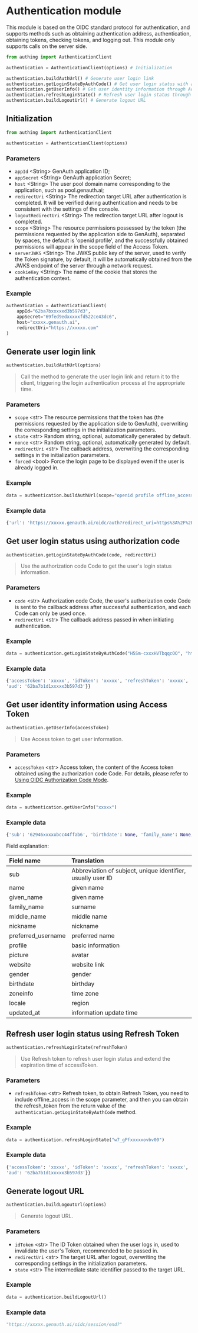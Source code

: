 # Authentication module

This module is based on the OIDC standard protocol for authentication, and supports methods such as obtaining authentication address, authentication, obtaining tokens, checking tokens, and logging out. This module only supports calls on the server side.

```python
from authing import AuthenticationClient

authentication = AuthenticationClient(options) # Initialization

authentication.buildAuthUrl() # Generate user login link
authentication.getLoginStateByAuthCode() # Get user login status with authorization code
authentication.getUserInfo() # Get user identity information through Access Token
authentication.refreshLoginState() # Refresh user login status through Refresh Token and extend expiration time
authentication.buildLogoutUrl() # Generate logout URL
```

## Initialization

```python
from authing import AuthenticationClient

authentication = AuthenticationClient(options)
```

### Parameters

- `appId` \<String\> GenAuth application ID;
- `appSecret` \<String\> GenAuth application Secret;
- `host` \<String\> The user pool domain name corresponding to the application, such as pool.genauth.ai;
- `redirectUri` \<String\> The redirection target URL after authentication is completed. It will be verified during authentication and needs to be consistent with the settings of the console.
- `logoutRedirectUri` \<String\> The redirection target URL after logout is completed.
- `scope` \<String\> The resource permissions possessed by the token (the permissions requested by the application side to GenAuth), separated by spaces, the default is 'openid profile', and the successfully obtained permissions will appear in the scope field of the Access Token.
- `serverJWKS` \<String\> The JWKS public key of the server, used to verify the Token signature, by default, it will be automatically obtained from the JWKS endpoint of the server through a network request.
- `cookieKey` \<String\> The name of the cookie that stores the authentication context.

### Example

```python
authentication = AuthenticationClient(
    appId="62ba7bxxxxxd3b597d3",
    appSecret="69fed9edxxxxxfd522ce43dc6",
    host="xxxxx.genauth.ai",
    redirectUri="https://xxxxx.com"
)
```

## Generate user login link

```python
authentication.buildAuthUrl(options)
```

> Call the method to generate the user login link and return it to the client, triggering the login authentication process at the appropriate time.

### Parameters

- `scope` \<str\> The resource permissions that the token has (the permissions requested by the application side to GenAuth), overwriting the corresponding settings in the initialization parameters.
- `state` \<str\> Random string, optional, automatically generated by default.
- `nonce` \<str\> Random string, optional, automatically generated by default.
- `redirectUri` \<str\> The callback address, overwriting the corresponding settings in the initialization parameters.
- `forced` \<bool\> Force the login page to be displayed even if the user is already logged in.

### Example

```python
data = authentication.buildAuthUrl(scope="openid profile offline_access")
```

### Example data

```python
{'url': 'https://xxxxx.genauth.ai/oidc/auth?redirect_uri=https%3A%2F%2Fxxxxx.com&response_mode=query&response_type=code&client_id=62ba7b1dxxxxx597d3&scope=openid+profile+offline_access&state=7XKduDqxxxxxgjck3&nonce=NqlxxxxxZfJxVTU&prompt=consent', 'state': '7XKduDqxxxxxgjck3', 'nonce': 'NqlxxxxxZfJxVTU'}
```

## Get user login status using authorization code

```python
authentication.getLoginStateByAuthCode(code, redirectUri)
```

> Use the authorization code Code to get the user's login status information.

### Parameters

- `code` \<str\> Authorization code Code, the user's authorization code Code is sent to the callback address after successful authentication, and each Code can only be used once.
- `redirectUri` \<str\> The callback address passed in when initiating authentication.

### Example

```python
data = authentication.getLoginStateByAuthCode("H5Sm-cxxxHVTbqqcOO", "https://xxx.com")
```

### Example data

```python
{'accessToken': 'xxxxx', 'idToken': 'xxxxx', 'refreshToken': 'xxxxx', 'expireAt': 1209600, 'parsedIDToken': {'sub': '62946eexxxxx4ffab6', 'birthdate': None, 'family_name': None, 'gender': 'M', 'given_name': None, 'locale': None, 'middle_name': None, 'name': 'xxxxx', 'nickname': 'xxxxx', 'picture': 'https://i2.hdslb.com/bfs/face/xxxxxa411f5e5c7d3e9d366a.jpg@100Q.webp', 'preferred_username': None, 'profile': None, 'updated_at': '2022-06-30T06:24:28.934Z', 'website': None, 'zoneinfo': None, 'nonce': 'NqlL4bxxxxxfJxVTU', 'at_hash': 'AsSMPrxxxxxb1OXcg', 'aud': '62ba7b1dxxxxx3b597d3', 'exp': 1657780627, 'iat': 1656571027, 'iss': 'https://xxxxx.genauth.ai/oidc'}, 'parsedAccessToken': {'jti': 'mYDDY27xxxxx9nSy0', 'sub': '62946ee413xxxxx44ffab6', 'iat': 1656571027, 'exp': 1657780627, 'scope': 'openid offline_access profile', 'iss': 'https://xxxxx.genauth.ai/oidc',
'aud': '62ba7b1d1xxxxx3b597d3'}}
```

## Get user identity information using Access Token

```python
authentication.getUserInfo(accessToken)
```

> Use Access token to get user information.

### Parameters

- `accessToken` \<str\> Access token, the content of the Access token obtained using the authorization code Code. For details, please refer to [Using OIDC Authorization Code Mode](/federation/oidc/authorization-code/).

### Example

```python
data = authentication.getUserInfo("xxxxx")
```

### Example data

```python
{'sub': '62946xxxxxbcc44ffab6', 'birthdate': None, 'family_name': None, 'gender': 'M', 'given_name': None, 'locale': None, 'middle_name': None, 'name': 'xxxxx', 'nickname': 'xxxxx', 'picture': 'https://i2.hdslb.com/bfs/face/1f3fxxxxx05a411f5e5c7d3e9d366a.jpg@100Q.webp', 'preferred_username': None, 'profile': None, 'updated_at': '2022-06-30T06:24:28.934Z', 'website': None, 'zoneinfo': None}
```

Field explanation:

| Field name         | Translation                                                 |
| :----------------- | :---------------------------------------------------------- |
| sub                | Abbreviation of subject, unique identifier, usually user ID |
| name               | given name                                                  |
| given_name         | given name                                                  |
| family_name        | surname                                                     |
| middle_name        | middle name                                                 |
| nickname           | nickname                                                    |
| preferred_username | preferred name                                              |
| profile            | basic information                                           |
| picture            | avatar                                                      |
| website            | website link                                                |
| gender             | gender                                                      |
| birthdate          | birthday                                                    |
| zoneinfo           | time zone                                                   |
| locale             | region                                                      |
| updated_at         | information update time                                     |

## Refresh user login status using Refresh Token

```python
authentication.refreshLoginState(refreshToken)
```

> Use Refresh token to refresh user login status and extend the expiration time of accessToken.

### Parameters

- `refreshToken` \<str\> Refresh token, to obtain Refresh Token, you need to include offline_access in the scope parameter, and then you can obtain the refresh_token from the return value of the `authentication.getLoginStateByAuthCode` method.

### Example

```python
data = authentication.refreshLoginState("w7_gPfxxxxxovbv00")
```

### Example data

```python
{'accessToken': 'xxxxx', 'idToken': 'xxxxx', 'refreshToken': 'xxxxx', 'expireAt': 1209600, 'parsedIDToken': {'sub': '62946eexxxxx4ffab6', 'birthdate': None, 'family_name': None, 'gender': 'M', 'given_name': None, 'locale': None, 'middle_name': None, 'name': 'xxxxx', 'nickname': 'xxxxx', 'picture': 'https://i2.hdslb.com/bfs/face/xxxxxa411f5e5c7d3e9d366a.jpg@100Q.webp', 'preferred_username': None, 'profile': None, 'updated_at': '2022-06-30T06:24:28.934Z', 'website': None, 'zoneinfo': None, 'nonce': 'NqlL4bxxxxxfJxVTU', 'at_hash': 'AsSMPrxxxxxb1OXcg', 'aud': '62ba7b1dxxxxx3b597d3', 'exp': 1657780627, 'iat': 1656571027, 'iss': 'https://xxxxx.genauth.ai/oidc'}, 'parsedAccessToken': {'jti': 'mYDDY27xxxxx9nSy0', 'sub': '62946ee413xxxxx44ffab6', 'iat': 1656571027, 'exp': 1657780627, 'scope': 'openid offline_access profile', 'iss': 'https://xxxxx.genauth.ai/oidc',
'aud': '62ba7b1d1xxxxx3b597d3'}}
```

## Generate logout URL

```python
authentication.buildLogoutUrl(options)
```

> Generate logout URL.

### Parameters

- `idToken` \<str\> The ID Token obtained when the user logs in, used to invalidate the user's Token, recommended to be passed in.
- `redirectUri` \<str\> The target URL after logout, overwriting the corresponding settings in the initialization parameters.
- `state` \<str\> The intermediate state identifier passed to the target URL.

### Example

```python
data = authentication.buildLogoutUrl()
```

### Example data

```python
"https://xxxxx.genauth.ai/oidc/session/end?"
```
